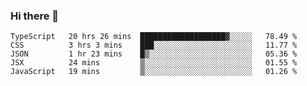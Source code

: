 ### Hi there 👋
<!--START_SECTION:waka-->
```text
TypeScript   20 hrs 26 mins  ███████████████████▓░░░░░   78.49 % 
CSS          3 hrs 3 mins    ███░░░░░░░░░░░░░░░░░░░░░░   11.77 % 
JSON         1 hr 23 mins    █▒░░░░░░░░░░░░░░░░░░░░░░░   05.36 % 
JSX          24 mins         ▒░░░░░░░░░░░░░░░░░░░░░░░░   01.55 % 
JavaScript   19 mins         ▒░░░░░░░░░░░░░░░░░░░░░░░░   01.26 % 
```
<!--END_SECTION:waka-->

<!--
**keithort/keithort** is a ✨ _special_ ✨ repository because its `README.md` (this file) appears on your GitHub profile.

Here are some ideas to get you started:

- 🔭 I’m currently working on ...
- 🌱 I’m currently learning ...
- 👯 I’m looking to collaborate on ...
- 🤔 I’m looking for help with ...
- 💬 Ask me about ...
- 📫 How to reach me: ...
- 😄 Pronouns: ...
- ⚡ Fun fact: ...
-->
